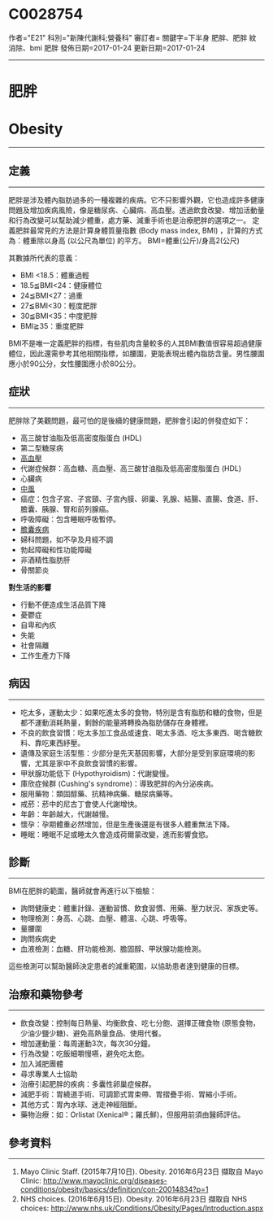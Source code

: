 # C0028754
作者="E21"
科別="新陳代謝科;營養科"
審訂者=
關鍵字=下半身 肥胖、肥胖 紋 消除、bmi 肥胖
發佈日期=2017-01-24
更新日期=2017-01-24

----------
# 肥胖
# Obesity
----------
##  定義
----------

肥胖是涉及體內脂肪過多的一種複雜的疾病。它不只影響外觀，它也造成許多健康問題及增加疾病風險，像是糖尿病、心臟病、高血壓。透過飲食改變、增加活動量和行為改變可以幫助減少體重，處方藥、減重手術也是治療肥胖的選項之一。
定義肥胖最常見的方法是計算身體質量指數 (Body mass index, BMI) ，計算的方式為：體重除以身高 (以公尺為單位) 的平方。
BMI=體重(公斤)/身高2(公尺)

其數據所代表的意義：

- BMI <18.5：體重過輕
- 18.5≦BMI<24：健康體位
- 24≦BMI<27：過重
- 27≦BMI<30：輕度肥胖
- 30≦BMI<35：中度肥胖
- BMI≧35：重度肥胖

BMI不是唯一定義肥胖的指標，有些肌肉含量較多的人其BMI數值很容易超過健康體位，因此還需參考其他相關指標，如腰圍，更能表現出體內脂肪含量。男性腰圍應小於90公分，女性腰圍應小於80公分。  

## 症狀
----------

肥胖除了美觀問題，最可怕的是後續的健康問題，肥胖會引起的併發症如下：

- 高三酸甘油脂及低高密度脂蛋白 (HDL) 
- 第二型糖尿病
- [高血壓](C3843080)
- 代謝症候群：高血糖、高血壓、高三酸甘油脂及低高密度脂蛋白 (HDL) 
- 心臟病
- [中風](C0038454)
- 癌症：包含子宮、子宮頸、子宮內膜、卵巢、乳腺、結腸、直腸、食道、肝、膽囊、胰腺、腎和前列腺癌。
- 呼吸障礙：包含睡眠呼吸暫停。
- [膽囊疾病](C0016977)
- 婦科問題，如不孕及月經不調
- 勃起障礙和性功能障礙
- 非酒精性脂肪肝
- 骨關節炎 

**對生活的影響**

- 行動不便造成生活品質下降
- 憂鬱症
- 自卑和內疚
- 失能
- 社會隔離
- 工作生產力下降  
## 病因
----------
- 吃太多，運動太少：如果吃進太多的食物，特別是含有脂肪和糖的食物，但是都不運動消耗熱量，剩餘的能量將轉換為脂肪儲存在身體裡。
- 不良的飲食習慣：吃太多加工食品或速食、喝太多酒、吃太多東西、喝含糖飲料、靠吃東西紓壓。
- 遺傳及家庭生活型態：少部分是先天基因影響，大部分是受到家庭環境的影響，尤其是家中不良飲食習慣的影響。
- 甲狀腺功能低下 (Hypothyroidism)：代謝變慢。
- 庫欣症候群 (Cushing's syndrome)：導致肥胖的內分泌疾病。
- 服用藥物：類固醇藥、抗精神病藥、糖尿病藥等。
- 戒菸：菸中的尼古丁會使人代謝增快。
- 年齡：年齡越大，代謝越慢。
- 懷孕：孕期體重必然增加，但是生產後還是有很多人體重無法下降。
- 睡眠：睡眠不足或睡太久會造成荷爾蒙改變，進而影響食慾。
## 診斷
----------

BMI在肥胖的範圍，醫師就會再進行以下檢驗：

- 詢問健康史：體重計錄、運動習慣、飲食習慣、用藥、壓力狀況、家族史等。
- 物理檢測：身高、心跳、血壓、體溫、心跳、呼吸等。
- 量腰圍
- 詢問疾病史
- 血液檢測：血糖、肝功能檢測、膽固醇、甲狀腺功能檢測。

這些檢測可以幫助醫師決定患者的減重範圍，以協助患者達到健康的目標。 

## 治療和藥物參考
----------
- 飲食改變：控制每日熱量、均衡飲食、吃七分飽、選擇正確食物 (原態食物，少油少鹽少糖)、避免高熱量食品、使用代餐。
- 增加運動量：每周運動3次，每次30分鐘。
- 行為改變：吃飯細嚼慢嚥，避免吃太飽。
- 加入減肥團體
- 尋求專業人士協助
- 治療引起肥胖的疾病：多囊性卵巢症候群。
- 減肥手術：胃繞道手術、可調節式胃束帶、胃摺疊手術、胃縮小手術。
- 其他方式：胃內水球、迷走神經阻斷。
- 藥物治療：如：Orlistat (Xenical®；羅氏鮮)，但服用前須由醫師評估。
## 參考資料
----------
1. Mayo Clinic Staff. (2015年7月10日). Obesity. 2016年6月23日 擷取自 Mayo Clinic: 
  http://www.mayoclinic.org/diseases-conditions/obesity/basics/definition/con-20014834?p=1
2. NHS choices. (2016年6月15日). Obesity. 2016年6月23日 擷取自 NHS choices: 
  http://www.nhs.uk/Conditions/Obesity/Pages/Introduction.aspx

 

